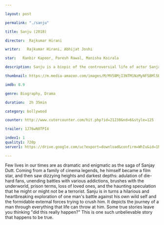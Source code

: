 ```yaml
---

layout: post

permalink: "./sanju"

title: Sanju (2018)

director:  Rajkumar Hirani

writer:   Rajkumar Hirani, Abhijat Joshi

star:   Ranbir Kapoor, Paresh Rawal, Manisha Koirala

description: Sanju is a biopic of the controversial life of actor Sanjay Dutt- his film career, jail sentence and personal life.

thumbnail: https://m.media-amazon.com/images/M/MV5BMjI3NTM1NzMyNF5BMl5BanBnXkFtZTgwOTE4NTgzNTM@._V1_UY268_CR5,0,182,268_AL__QL50.jpg

imdb: 8.9

genre: Biography, Drama 

duration:  2h 35min

category: bollywood

counter: http://www.cutercounter.com/hit.php?id=21230&nd=6&style=125

trailer: 1J76wN0TPI4

index1: 1
quality1: 720p
server1: https://drive.google.com/uc?export=download&confirm=WhIv&id=1hPAiA_ASAltVOWEGXsgkT5WHMveTMcuN

---
```


Few lives in our times are as dramatic and enigmatic as the saga of Sanjay Dutt. Coming from a family of cinema legends, he himself became a film star, and then saw dizzying heights and darkest depths: adulation of die-hard fans, unending battles with various addictions, brushes with the underworld, prison terms, loss of loved ones, and the haunting speculation that he might or might not be a terrorist. Sanju is in turns a hilarious and heartbreaking exploration of one man's battle against his own wild self and the formidable external forces trying to crush him. It depicts the journey of a man through everything that life can throw at him. Some true stories leave you thinking "did this really happen?" This is one such unbelievable story that happens to be true.